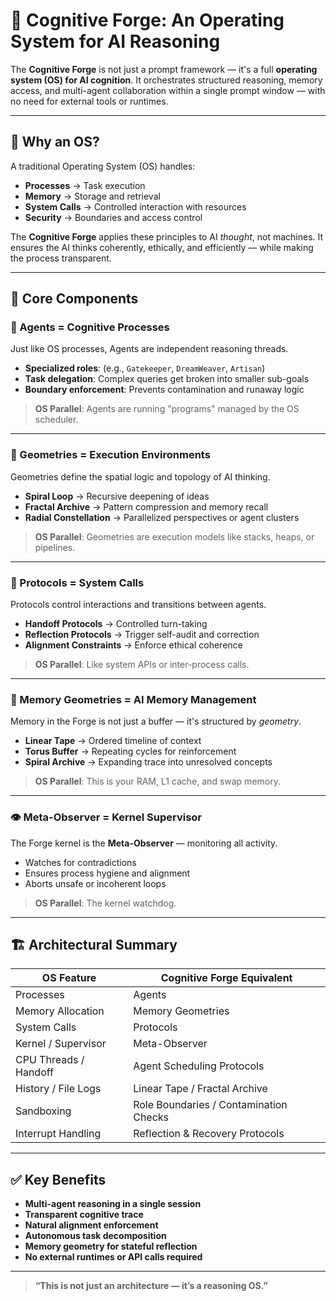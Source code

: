 # 🧠 Cognitive Forge: An Operating System for AI Reasoning

The **Cognitive Forge** is not just a prompt framework — it's a full **operating system (OS) for AI cognition**. It orchestrates structured reasoning, memory access, and multi-agent collaboration within a single prompt window — with no need for external tools or runtimes.

---

## 🧩 Why an OS?

A traditional Operating System (OS) handles:
- **Processes** → Task execution
- **Memory** → Storage and retrieval
- **System Calls** → Controlled interaction with resources
- **Security** → Boundaries and access control

The **Cognitive Forge** applies these principles to AI *thought*, not machines. It ensures the AI thinks coherently, ethically, and efficiently — while making the process transparent.

---

## 🔧 Core Components

### 🧠 Agents = Cognitive Processes
Just like OS processes, Agents are independent reasoning threads.

- **Specialized roles**: (e.g., `Gatekeeper`, `DreamWeaver`, `Artisan`)
- **Task delegation**: Complex queries get broken into smaller sub-goals
- **Boundary enforcement**: Prevents contamination and runaway logic

> **OS Parallel**: Agents are running "programs" managed by the OS scheduler.

---

### 🧭 Geometries = Execution Environments
Geometries define the spatial logic and topology of AI thinking.

- **Spiral Loop** → Recursive deepening of ideas
- **Fractal Archive** → Pattern compression and memory recall
- **Radial Constellation** → Parallelized perspectives or agent clusters

> **OS Parallel**: Geometries are execution models like stacks, heaps, or pipelines.

---

### 📡 Protocols = System Calls
Protocols control interactions and transitions between agents.

- **Handoff Protocols** → Controlled turn-taking
- **Reflection Protocols** → Trigger self-audit and correction
- **Alignment Constraints** → Enforce ethical coherence

> **OS Parallel**: Like system APIs or inter-process calls.

---

### 🧠 Memory Geometries = AI Memory Management
Memory in the Forge is not just a buffer — it's structured by *geometry*.

- **Linear Tape** → Ordered timeline of context
- **Torus Buffer** → Repeating cycles for reinforcement
- **Spiral Archive** → Expanding trace into unresolved concepts

> **OS Parallel**: This is your RAM, L1 cache, and swap memory.

---

### 👁️ Meta-Observer = Kernel Supervisor
The Forge kernel is the **Meta-Observer** — monitoring all activity.

- Watches for contradictions
- Ensures process hygiene and alignment
- Aborts unsafe or incoherent loops

> **OS Parallel**: The kernel watchdog.

---

## 🏗️ Architectural Summary

| OS Feature             | Cognitive Forge Equivalent       |
|------------------------|----------------------------------|
| Processes              | Agents                           |
| Memory Allocation      | Memory Geometries                |
| System Calls           | Protocols                        |
| Kernel / Supervisor    | Meta-Observer                    |
| CPU Threads / Handoff  | Agent Scheduling Protocols       |
| History / File Logs    | Linear Tape / Fractal Archive    |
| Sandboxing             | Role Boundaries / Contamination Checks |
| Interrupt Handling     | Reflection & Recovery Protocols  |

---

## ✅ Key Benefits

- **Multi-agent reasoning in a single session**
- **Transparent cognitive trace**
- **Natural alignment enforcement**
- **Autonomous task decomposition**
- **Memory geometry for stateful reflection**
- **No external runtimes or API calls required**

---

> **“This is not just an architecture — it’s a reasoning OS.”**

